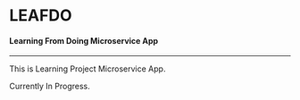 # LEAFDO

#### Learning From Doing Microservice App

---

This is Learning Project Microservice App.

Currently In Progress.
